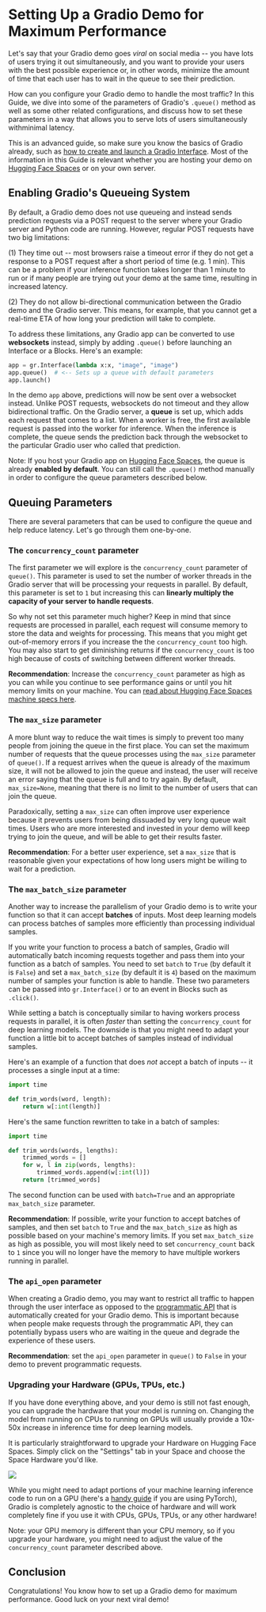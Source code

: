 # Setting Up a Gradio Demo for Maximum Performance

Let's say that your Gradio demo goes *viral* on social media -- you have lots of users trying it out simultaneously, and you want to provide your users with the best possible experience or, in other words, minimize the amount of time that each user has to wait in the queue to see their prediction.

How can you configure your Gradio demo to handle the most traffic? In this Guide, we dive into some of the parameters of Gradio's `.queue()` method as well as some other related configurations, and discuss how to set these parameters in a way that allows you to serve lots of users simultaneously withminimal latency.

This is an advanced guide, so make sure you know the basics of Gradio already, such as [how to create and launch a Gradio Interface](https://gradio.app/quickstart/). Most of the information in this Guide is relevant whether you are hosting your demo on [Hugging Face Spaces](https://hf.space) or on your own server.

## Enabling Gradio's Queueing System

By default, a Gradio demo does not use queueing and instead sends prediction requests via a POST request to the server where your Gradio server and Python code are running. However, regular POST requests have two big limitations:

(1) They time out -- most browsers raise a timeout error
if they do not get a response to a POST request after a short period of time (e.g. 1 min).
This can be a problem if your inference function takes longer than 1 minute to run or
if many people are trying out your demo at the same time, resulting in increased latency.

(2) They do not allow bi-directional communication between the Gradio demo and the Gradio server. This means, for example, that you cannot get a real-time ETA of how long your prediction will take to complete.

To address these limitations, any Gradio app can be converted to use **websockets** instead, simply by adding `.queue()` before launching an Interface or a Blocks. Here's an example:

```py
app = gr.Interface(lambda x:x, "image", "image")
app.queue()  # <-- Sets up a queue with default parameters
app.launch()
```

In the demo `app` above, predictions will now be sent over a websocket instead.
Unlike POST requests, websockets do not timeout and they allow bidirectional traffic. On the Gradio server, a **queue** is set up, which adds each request that comes to a list. When a worker is free, the first available request is passed into the worker for inference. When the inference is complete, the queue sends the prediction back through the websocket to the particular Gradio user who called that prediction. 

Note: If you host your Gradio app on [Hugging Face Spaces](https://hf.space), the queue is already **enabled by default**. You can still call the `.queue()` method manually in order to configure the queue parameters described below.

## Queuing Parameters

There are several parameters that can be used to configure the queue and help reduce latency. Let's go through them one-by-one.

### The `concurrency_count` parameter

The first parameter we will explore is the `concurrency_count` parameter of `queue()`. This parameter is used to set the number of worker threads in the Gradio server that will be processing your requests in parallel. By default, this parameter is set to `1` but increasing this can **linearly multiply the capacity of your server to handle requests**.

So why not set this parameter much higher? Keep in mind that since requests are processed in parallel, each request will consume memory to store the data and weights for processing. This means that you might get out-of-memory errors if you increase the the `concurrency_count` too high. You may also start to get diminishing returns if the `concurrency_count` is too high because of costs of switching between different worker threads.

**Recommendation**: Increase the `concurrency_count` parameter as high as you can while you continue to see performance gains or until you hit memory limits on your machine. You can [read about Hugging Face Spaces machine specs here](https://huggingface.co/docs/hub/spaces-overview). 

### The `max_size` parameter

A more blunt way to reduce the wait times is simply to prevent too many people from joining the queue in the first place. You can set the maximum number of requests that the queue processes using the `max_size` parameter of `queue()`. If a request arrives when the queue is already of the maximum size, it will not be allowed to join the queue and instead, the user will receive an error saying that the queue is full and to try again. By default, `max_size=None`, meaning that there is no limit to the number of users that can join the queue.

Paradoxically, setting a `max_size` can often improve user experience because it prevents users from being dissuaded by very long queue wait times. Users who are more interested and invested in your demo will keep trying to join the queue, and will be able to get their results faster. 

**Recommendation**: For a better user experience, set a `max_size` that is reasonable given your expectations of how long users might be willing to wait for a prediction. 

### The `max_batch_size` parameter

Another way to increase the parallelism of your Gradio demo is to write your function so that it can accept **batches** of inputs. Most deep learning models can process batches of samples more efficiently than processing individual samples. 

If you write your function to process a batch of samples, Gradio will automatically batch incoming requests together and pass them into your function as a batch of samples. You need to set `batch` to `True` (by default it is `False`) and set a `max_batch_size` (by default it is `4`) based on the maximum number of samples your function is able to handle. These two parameters can be passed into  `gr.Interface()` or to an event in Blocks such as `.click()`. 

While setting a batch is conceptually similar to having workers process requests in parallel, it is often *faster* than setting the `concurrency_count` for deep learning models. The downside is that you might need to adapt your function a little bit to accept batches of samples instead of individual samples. 

Here's an example of a function that does *not* accept a batch of inputs -- it processes a single input at a time:

```py
import time

def trim_words(word, length):
    return w[:int(length)]

```

Here's the same function rewritten to take in a batch of samples:

```py
import time

def trim_words(words, lengths):
    trimmed_words = []
    for w, l in zip(words, lengths):
        trimmed_words.append(w[:int(l)])        
    return [trimmed_words]

```

The second function can be used with `batch=True` and an appropriate `max_batch_size` parameter.

**Recommendation**: If possible, write your function to accept batches of samples, and then set `batch` to `True` and the `max_batch_size` as high as possible based on your machine's memory limits. If you set `max_batch_size` as high as possible, you will most likely need to set `concurrency_count` back to `1` since you will no longer have the memory to have multiple workers running in parallel. 

### The `api_open` parameter

When creating a Gradio demo, you may want to restrict all traffic to happen through the user interface as opposed to the [programmatic API](/sharing_your_app/#api-page) that is automatically created for your Gradio demo. This is important because when people make requests through the programmatic API, they can potentially bypass users who are waiting in the queue and degrade the experience of these users. 

**Recommendation**: set the `api_open` parameter in `queue()` to `False` in your demo to prevent programmatic requests.



### Upgrading your Hardware (GPUs, TPUs, etc.)

If you have done everything above, and your demo is still not fast enough, you can upgrade the hardware that your model is running on. Changing the model from running on CPUs to running on GPUs will usually provide a 10x-50x increase in inference time for deep learning models.

It is particularly straightforward to upgrade your Hardware on Hugging Face Spaces. Simply click on the "Settings" tab in your Space and choose the Space Hardware you'd like.

![](https://huggingface.co/datasets/huggingface/documentation-images/resolve/main/hub/spaces-gpu-settings.png)

While you might need to adapt portions of your machine learning inference code to run on a GPU (here's a [handy guide](https://cnvrg.io/pytorch-cuda/) if you are using PyTorch), Gradio is completely agnostic to the choice of hardware and will work completely fine if you use it with CPUs, GPUs, TPUs, or any other hardware!

Note: your GPU memory is different than your CPU memory, so if you upgrade your hardware,
you might need to adjust the value of the `concurrency_count` parameter described above.

## Conclusion

Congratulations! You know how to set up a Gradio demo for maximum performance. Good luck on your next viral demo! 

